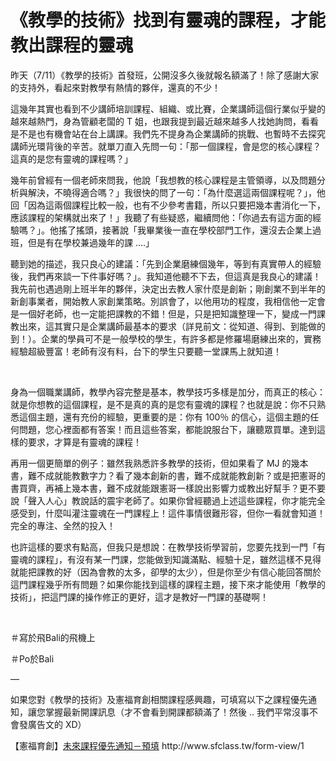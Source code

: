 # 《教學的技術》找到有靈魂的課程，才能教出課程的靈魂 

<p>昨天（7/11）《教學的技術》首發班，公開沒多久後就報名額滿了！除了感謝大家的支持外，看起來對教學有熱情的夥伴，還真的不少！</p>
<p>這幾年其實也看到不少講師培訓課程、組織、或比賽，企業講師這個行業似乎變的越來越熱門，身為管顧老闆的 T 姐，也跟我提到最近越來越多人找她詢問，看看是不是也有機會站在台上講課。我們先不提身為企業講師的挑戰、也暫時不去探究講師光環背後的辛苦。就單刀直入先問一句：「那一個課程，會是您的核心課程？這真的是您有靈魂的課程嗎？」</p>
<p>幾年前曾經有一個老師來問我，他說「我想教的核心課程是主管領導，以及問題分析與解決，不曉得適合嗎？」我很快的問了一句：「為什麼選這兩個課程呢？」，他回「因為這兩個課程比較一般，也有不少參考書籍，所以只要把幾本書消化一下，應該課程的架構就出來了！」我聽了有些疑惑，繼續問他：「你過去有這方面的經驗嗎？」。他搖了搖頭，接著說「我畢業後一直在學校部門工作，還沒去企業上過班，但是有在學校兼過幾年的課 ….」</p>
<p>聽到她的描述，我只良心的建議：「先到企業磨練個幾年，等到有真實帶人的經驗後，我們再來談一下件事好嗎？」。我知道他聽不下去，但這真是我良心的建議！我先前也遇過剛上班半年的夥伴，決定出去教人家什麼是創新；剛創業不到半年的新創事業者，開始教人家創業策略。別誤會了，以他用功的程度，我相信他一定會是一個好老師，也一定能把課教的不錯！但是，只是把知識整理一下，變成一門課教出來，這其實只是企業講師最基本的要求（詳見前文：從知道、得到、到能做的到！）。企業的學員可不是一般學校的學生，有許多都是修羅場磨練出來的，實務經驗超級豐富！老師有沒有料，台下的學生只要聽一堂課馬上就知道！</p>
<p> </p>
<p>身為一個職業講師，教學內容完整是基本，教學技巧多樣是加分，而真正的核心：就是你想教的這個課程，是不是真的真的是您有靈魂的課程？也就是說：你不只熟悉這個主題，還有充份的經驗，更重要的是：你有 100％ 的信心，這個主題的任何問題，您心裡面都有答案！而且這些答案，都能說服台下，讓聽眾買單。達到這樣的要求，才算是有靈魂的課程！</p>
<p>再用一個更簡單的例子：雖然我熟悉許多教學的技術，但如果看了 MJ 的幾本書，難不成就能教數字力？看了幾本創新的書，難不成就能教創新？或是把憲哥的書買齊，再補上幾本書，難不成就能跟憲哥一樣說出影響力或教出好幫手？更不要說「聲入人心」教說話的震宇老師了。如果你曾經聽過上述這些課程，你才能完全感受到，什麼叫灌注靈魂在一門課程上！這件事情很難形容，但你一看就會知道！完全的專注、全然的投入！</p>
<p>也許這樣的要求有點高，但我只是想說：在教學技術學習前，您要先找到一門「有靈魂的課程」，有沒有某一門課，您能做到知識滿點、經驗十足，雖然這樣不見得就能把課教的好（因為會教的太多，卻學的太少），但是你至少有信心能回答關於這門課程幾乎所有問題？如果你能找到這樣的課程主題，接下來才能使用「教學的技術」，把這門課的操作修正的更好，這才是教好一門課的基礎啊！</p>
<p> </p>
<p>＃寫於飛Bali的飛機上</p>
<p>＃Po於Bali</p>
<p>—</p>
<p>如果您對《教學的技術》及憲福育創相關課程感興趣，可填寫以下之課程優先通知，讓您掌握最新開課訊息（才不會看到開課都額滿了！然後 .. 我們平常沒事不會發廣告文的 XD）</p>
<p>【憲福育創】<a href="http://www.sfclass.tw/form-view/1">未來課程優先通知－預填</a> http://www.sfclass.tw/form-view/1</p>